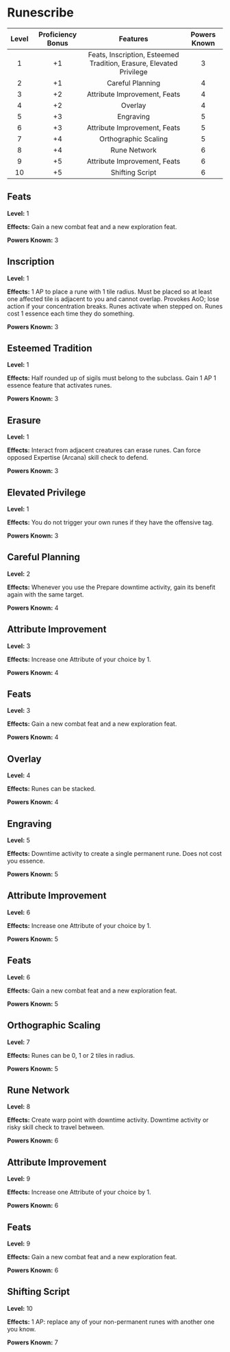 # Runescribe

| Level | Proficiency Bonus |                              Features                               | Powers Known |
| :---: | :---------------: | :-----------------------------------------------------------------: | :----------: |
|   1   |        +1         | Feats, Inscription, Esteemed Tradition, Erasure, Elevated Privilege |      3       |
|   2   |        +1         |                          Careful Planning                           |      4       |
|   3   |        +2         |                    Attribute Improvement, Feats                     |      4       |
|   4   |        +2         |                               Overlay                               |      4       |
|   5   |        +3         |                              Engraving                              |      5       |
|   6   |        +3         |                    Attribute Improvement, Feats                     |      5       |
|   7   |        +4         |                        Orthographic Scaling                         |      5       |
|   8   |        +4         |                            Rune Network                             |      6       |
|   9   |        +5         |                    Attribute Improvement, Feats                     |      6       |
|  10   |        +5         |                           Shifting Script                           |      6       |

## Feats

**Level:** 1

**Effects:** Gain a new combat feat and a new exploration feat.

**Powers Known:** 3

## Inscription

**Level:** 1

**Effects:** 1 AP to place a rune with 1 tile radius. Must be placed so at least one affected tile is adjacent to you and cannot overlap. Provokes AoO; lose action if your concentration breaks. Runes activate when stepped on. Runes cost 1 essence each time they do something.

**Powers Known:** 3

## Esteemed Tradition

**Level:** 1

**Effects:** Half rounded up of sigils must belong to the subclass. Gain 1 AP 1 essence feature that activates runes.

**Powers Known:** 3

## Erasure

**Level:** 1

**Effects:** Interact from adjacent creatures can erase runes. Can force opposed Expertise (Arcana) skill check to defend.

**Powers Known:** 3

## Elevated Privilege

**Level:** 1

**Effects:** You do not trigger your own runes if they have the offensive tag.

**Powers Known:** 3

## Careful Planning

**Level:** 2

**Effects:** Whenever you use the Prepare downtime activity, gain its benefit again with the same target.

**Powers Known:** 4

## Attribute Improvement

**Level:** 3

**Effects:** Increase one Attribute of your choice by 1.

**Powers Known:** 4

## Feats

**Level:** 3

**Effects:** Gain a new combat feat and a new exploration feat.

**Powers Known:** 4

## Overlay

**Level:** 4

**Effects:** Runes can be stacked.

**Powers Known:** 4

## Engraving

**Level:** 5

**Effects:** Downtime activity to create a single permanent rune. Does not cost you essence.

**Powers Known:** 5

## Attribute Improvement

**Level:** 6

**Effects:** Increase one Attribute of your choice by 1.

**Powers Known:** 5

## Feats

**Level:** 6

**Effects:** Gain a new combat feat and a new exploration feat.

**Powers Known:** 5

## Orthographic Scaling

**Level:** 7

**Effects:** Runes can be 0, 1 or 2 tiles in radius.

**Powers Known:** 5

## Rune Network

**Level:** 8

**Effects:** Create warp point with downtime activity. Downtime activity or risky skill check to travel between.

**Powers Known:** 6

## Attribute Improvement

**Level:** 9

**Effects:** Increase one Attribute of your choice by 1.

**Powers Known:** 6

## Feats

**Level:** 9

**Effects:** Gain a new combat feat and a new exploration feat.

**Powers Known:** 6

## Shifting Script

**Level:** 10

**Effects:** 1 AP: replace any of your non-permanent runes with another one you know.

**Powers Known:** 7
